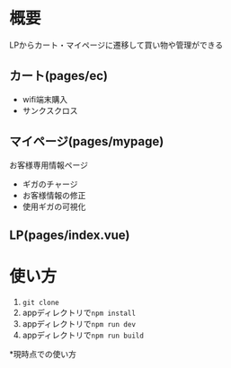 # 概要
LPからカート・マイページに遷移して買い物や管理ができる
## カート(pages/ec)
- wifi端末購入
-  サンクスクロス

## マイページ(pages/mypage)
お客様専用情報ページ
- ギガのチャージ
- お客様情報の修正
- 使用ギガの可視化

## LP(pages/index.vue)

# 使い方
1. `git clone`
2. appディレクトリで`npm install`
3. appディレクトリで`npm run dev`
4. appディレクトリで`npm run build`

*現時点での使い方
